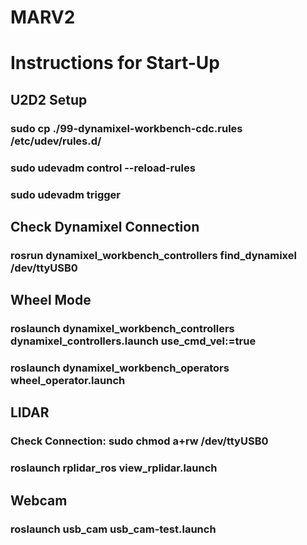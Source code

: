 # MARV2

# Instructions for Start-Up

## U2D2 Setup

### sudo cp ./99-dynamixel-workbench-cdc.rules /etc/udev/rules.d/
### sudo udevadm control --reload-rules
### sudo udevadm trigger


## Check Dynamixel Connection

### rosrun dynamixel_workbench_controllers find_dynamixel /dev/ttyUSB0


## Wheel Mode

### roslaunch dynamixel_workbench_controllers dynamixel_controllers.launch use_cmd_vel:=true
### roslaunch dynamixel_workbench_operators wheel_operator.launch


## LIDAR

### Check Connection: sudo chmod a+rw /dev/ttyUSB0
### roslaunch rplidar_ros view_rplidar.launch

## Webcam

### roslaunch usb_cam usb_cam-test.launch
